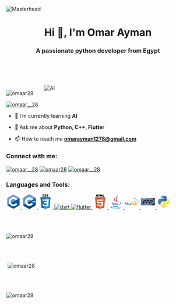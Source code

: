 ![Masterhead](https://wallpaper.dog/large/525965.jpg)
<h1 align="center">Hi 👋, I'm Omar Ayman</h1>
<h3 align="center">A passionate python developer from Egypt</h3>

<br>
<br>
<br>
<br>
<img align="right" alt="AI" width="400" src="https://mir-s3-cdn-cf.behance.net/project_modules/disp/a994d222996579.5631b9b562962.gif">


<p align="left"> <img src="https://komarev.com/ghpvc/?username=omaar28&label=Profile%20views&color=0e75b6&style=flat" alt="omaar28" /> </p>

<p align="left"> <a href="https://twitter.com/omaar__28" target="blank"><img src="https://img.shields.io/twitter/follow/omaar__28?logo=twitter&style=for-the-badge" alt="omaar__28" /></a> </p>

- 🌱 I’m currently learning **AI**

- 💬 Ask me about **Python, C++, Flutter**

- 📫 How to reach me **omarayman1278@gmail.com**

<h3 align="left">Connect with me:</h3>
<p align="left">
<a href="https://twitter.com/omaar__28" target="blank"><img align="center" src="https://raw.githubusercontent.com/rahuldkjain/github-profile-readme-generator/master/src/images/icons/Social/twitter.svg" alt="omaar__28" height="30" width="40" /></a>
<a href="https://linkedin.com/in/omaar28" target="blank"><img align="center" src="https://raw.githubusercontent.com/rahuldkjain/github-profile-readme-generator/master/src/images/icons/Social/linked-in-alt.svg" alt="omaar28" height="30" width="40" /></a>
<a href="https://instagram.com/omaar__28" target="blank"><img align="center" src="https://raw.githubusercontent.com/rahuldkjain/github-profile-readme-generator/master/src/images/icons/Social/instagram.svg" alt="omaar__28" height="30" width="40" /></a>
</p>

<h3 align="left">Languages and Tools:</h3>
<p align="left"> <a href="https://www.cprogramming.com/" target="_blank" rel="noreferrer"> <img src="https://raw.githubusercontent.com/devicons/devicon/master/icons/c/c-original.svg" alt="c" width="40" height="40"/> </a> <a href="https://www.w3schools.com/cpp/" target="_blank" rel="noreferrer"> <img src="https://raw.githubusercontent.com/devicons/devicon/master/icons/cplusplus/cplusplus-original.svg" alt="cplusplus" width="40" height="40"/> </a> <a href="https://www.w3schools.com/css/" target="_blank" rel="noreferrer"> <img src="https://raw.githubusercontent.com/devicons/devicon/master/icons/css3/css3-original-wordmark.svg" alt="css3" width="40" height="40"/> </a> <a href="https://dart.dev" target="_blank" rel="noreferrer"> <img src="https://www.vectorlogo.zone/logos/dartlang/dartlang-icon.svg" alt="dart" width="40" height="40"/> </a> <a href="https://flutter.dev" target="_blank" rel="noreferrer"> <img src="https://www.vectorlogo.zone/logos/flutterio/flutterio-icon.svg" alt="flutter" width="40" height="40"/> </a> <a href="https://www.w3.org/html/" target="_blank" rel="noreferrer"> <img src="https://raw.githubusercontent.com/devicons/devicon/master/icons/html5/html5-original-wordmark.svg" alt="html5" width="40" height="40"/> </a> <a href="https://www.java.com" target="_blank" rel="noreferrer"> <img src="https://raw.githubusercontent.com/devicons/devicon/master/icons/java/java-original.svg" alt="java" width="40" height="40"/> </a> <a href="https://www.mysql.com/" target="_blank" rel="noreferrer"> <img src="https://raw.githubusercontent.com/devicons/devicon/master/icons/mysql/mysql-original-wordmark.svg" alt="mysql" width="40" height="40"/> </a> <a href="https://www.php.net" target="_blank" rel="noreferrer"> <img src="https://raw.githubusercontent.com/devicons/devicon/master/icons/php/php-original.svg" alt="php" width="40" height="40"/> </a> <a href="https://www.python.org" target="_blank" rel="noreferrer"> <img src="https://raw.githubusercontent.com/devicons/devicon/master/icons/python/python-original.svg" alt="python" width="40" height="40"/> </a> </p>
<br>
<br>
<p><img align="center" src="https://github-readme-stats.vercel.app/api/top-langs?username=omaar28&show_icons=true&locale=en&layout=compact" alt="omaar28" /></p>
<br>
<br>
<p>&nbsp;<img align="center" src="https://github-readme-stats.vercel.app/api?username=omaar28&show_icons=true&locale=en" alt="omaar28" /></p>
<br>
<br>
<p><img align="center" src="https://github-readme-streak-stats.herokuapp.com/?user=omaar28&" alt="omaar28" /></p>
